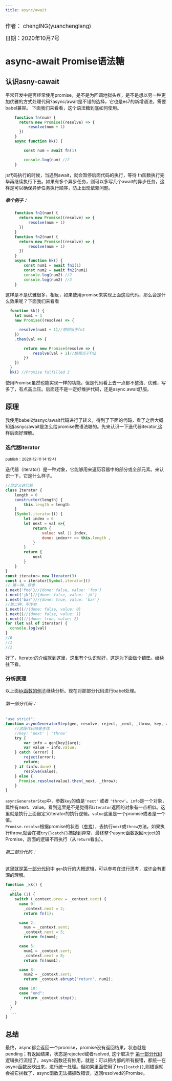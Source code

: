 ```yaml
---
title: async/await
---
```


<big>作者： chenglNG(yuanchenglang)</big>

<big>日期：2020年10月7号</big>

# async-await Promise语法糖

## 认识asny-cawait

平常开发中是否经常使用promise，是不是为回调地狱头疼，是不是想以另一种更加优雅的方式处理代码?async/await是不错的选择，它也是es7的新增语法，需要babel兼容。
下面我们来看看，这个语法糖到底如何使用。
```javascript
    function fn(num) {
      return new Promise((resolve) => {
          resolve(num + 1)
      })
    }
    async function kk() {

        const num = await fn(1)

        console.log(num) //2
    }
```
js代码执行的时候，当遇到await，就会暂停后面代码的执行，等待 fn函数执行完毕再继续执行下去。如果有多个异步任务，则可以多写几个await的异步任务，这样是可以确保异步任务执行顺序，防止出现依赖问题。
##### 举个例子：
```javascript
    function fn1(num) {
      return new Promise((resolve) => {
          resolve(num + 1)
      })
    }
    function fn2(num) {
      return new Promise((resolve) => {
          resolve(num + 1)
      })
    }
    async function kk() {
        const num1 = await fn1(1)
        const num2 = await fn2(num1)
        console.log(num2) //2
        console.log(num2) //3
    }
```
这样是不是优雅很多，相反，如果使用promise来实现上面这段代码，那么会是什么效果呢？下面我们来看看
```javascript
  function kk() {
    let num1 = 1
    new Promise((resolve) => {

      resolve(num1 + 1)//想相当于fn1
    })
    .then(val => {

        return new Promise(resolve => {
            resolve(val + 1)//想相当于fn2
        })
    })
  }
  kk() //Promise fulfilled 3

```

使用Promise虽然也能实现一样的功能，但是代码看上去一点都不整洁、优雅，写多了，有点高血压。后面还不是一定好维护代码，还是async.await舒服。

## 原理

我使用babel对asnyc/await代码进行了转义，得到了下面的代码，看了之后大概知道asnyc/await是怎么给promise做语法糖的。先来认识一下迭代器iterator,这样后面好理解。

### 迭代器iterator

<small>publish：2020-12-11 14:15:41</small>

迭代器（iterator）是一种对象，它能够用来遍历容器中的部分或全部元素。来认识一下，它是什么样子。
```js
//自定义迭代器
class Iterator {
    length = 0
    constructor(length) {
        this.length = length
    }
    [Symbol.iterator]() {
        let index = 0
        let next = val =>{
            return {
                value: val || index,
                done: index++ >= this.length ,
            }
        }
        return {
            next
        }
    }
}
const iterator= new Iterator(3)
const i = iterator[Symbol.iterator]()
// 第一种，传参
i.next('foo')//{done: false, value: 'foo'}
i.next('jk')//{done: false, value: 'jk'}
i.next('bar')//{done: true, value: 'bar'}
//第二种，不传参
i.next()//{done: false, value: 0}
i.next()//{done: false, value: 1}
i.next()//{done: true, value: 2}
for (let val of iterator) {
  console.log(val)
}
//0
//1
//2
```
好了，Iterator的介绍就到这里，这里有个认识就好，这是为下面做个铺垫。继续往下看。

### 分析原理

以上面<a href="/sidebar/javascript/async-await.html#%E4%B8%BE%E4%B8%AA%E4%BE%8B%E5%AD%90%EF%BC%9A">kk函数的例子</a>继续分析。现在对那部分代码进行babel处理。
###### 第一部分代码：
```javascript
"use strict";
function asyncGeneratorStep(gen, resolve, reject, _next, _throw, key, arg) { 
    //这段代码块是主体
    //key: 'next' | 'throw'
    try {
        var info = gen[key](arg); 
        var value = info.value; 
    } catch (error) { 
        reject(error); 
        return; 
    } if (info.done) { 
        resolve(value); 
    } else { 
      Promise.resolve(value).then(_next, _throw); 
    } 
}
```
<code>asyncGeneratorStep</code>中，参数<code>key</code>的值是<code>'next'</code> 或者 <code>'throw'</code>。<code>info</code>是一个对象，属性有next、value。看到这里是不是觉得和<code>iterator</code>返回的对象有一点相似。这里就是执行上面自定义iterator的执行逻辑。<code>value</code>这里是一个promise或者是一个值。<code> Promise.resolve</code>根据promise的状态（<a href="/nav/web/javascript/promise/#promise-resolve">参考</a>），去执行<code>next</code>或<code>throw</code>方法。如果执行throw,就会在被<code>try{}catch{}</code>捕捉到异常，最终整个async函数返回reject的Promise，后面的逻辑不再执行（从<code>return</code>看出）。

###### 第二部分代码：
这里就是<a href="/sidebar/javascript/async-await.html#第一部分代码：">第一部分代码</a>中 <code>gen</code>执行的大概逻辑，可以参考在进行思考，或许会有更深的理解。
```js
function _kk() {
  ...
  while (1) {
    switch (_context.prev = _context.next) {
      case 0:
        _context.next = 2;
        return fn(1);

      case 2:
        num = _context.sent;
        _context.next = 5;
        return fn(num);

      case 5:
        num1 = _context.sent;
        _context.next = 8;
        return fn(num1);

      case 8:
        num2 = _context.sent;
        return _context.abrupt("return", num2);

      case 10:
      case "end":
        return _context.stop();
    }
  }
  ...
}
```
## 总结
最终，async都会返回一个promise，promise没有返回结果，状态就是pending；有返回结果，状态是rejected或者rsolved, 这个取决于 <a href="/sidebar/javascript/async-await.html#第一部分代码：">第一部分代码</a> 逻辑执行流程了。async函数还有妙用，就是：可以把内部的所有报错，都统一在async函数反映出来，进行统一处理。但如果里面使用了<code>try{}catch{}</code>,则错误就会被它拦截了，async函数无法捕抓改错误，返回resolved的Promise。










  
